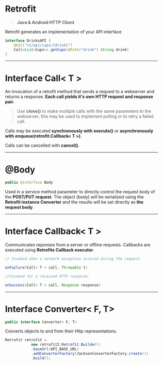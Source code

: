 # Retrofit
> **Java & Android HTTP Client**

Retrofit generates an implementation of your API interface

```java
interface DrinksAPI {
    @Get("v1/api/cups/{drink}")
    Call<List<Cups>> getCups(@Path("drink") String drink)
}
```

- - -
# Interface Call< T >

An invocation of a retrofit method that sends a request to a webserver and returns a response. **Each call yields it's own HTTP request and response pair.**

> Use **clone()** to make multiple calls with the same parameters to the webserver; this may be used to implement polling or to retry a failed call.

Calls may be executed **synchronously with execute()** or **asynchronously with enqueue(retrofit.Callback< T >)**.

Calls can be cancelled with **cancel()**.

- - -

# @Body

```java
public @interface Body
```
Used in a service method parameter to directly control the request body of the **POST/PUT request**. The object (body) will be serialized using the **Retrofit instance Converter** and the results will be set directly as **the request body**.

- - -

# Interface Callback< T >

Communicates reponses from a server or offline requests. Callbacks are executed using **Retrofits Callback executor**.

```java
// Invoked when a network exception occured during the request.

onFailure(Call< T > call, Throwable t)
```



```java
//Invoked for a received HTTP response.

onSuccess(Call< T > call, Response response)
```

- - -

# Interface Converter< F, T>

```java
public interface Converter< F, T>
```

Converts objects to and from their Http representations.

```java
Retrofit retrofit = 
            new retrofit2.Retrofit.Builder()
            .baseUrl(API_BASE_URL)
            .addConverterFactory(JacksonConverterFactory.create())
            .build();
```










